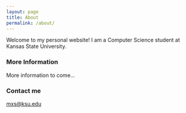 ```yaml
---
layout: page
title: About
permalink: /about/
---
```


Welcome to my personal website! I am a Computer Science student at Kansas State University.

### More Information

More information to come...

### Contact me

[mxs@ksu.edu](mailto:mxs@ksu.edu)
